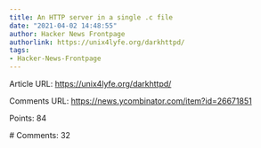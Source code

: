 ```yaml
---
title: An HTTP server in a single .c file
date: "2021-04-02 14:48:55"
author: Hacker News Frontpage
authorlink: https://unix4lyfe.org/darkhttpd/
tags:
- Hacker-News-Frontpage
---
```


<p>Article URL: <a href="https://unix4lyfe.org/darkhttpd/">https://unix4lyfe.org/darkhttpd/</a></p>
<p>Comments URL: <a href="https://news.ycombinator.com/item?id=26671851">https://news.ycombinator.com/item?id=26671851</a></p>
<p>Points: 84</p>
<p># Comments: 32</p>
